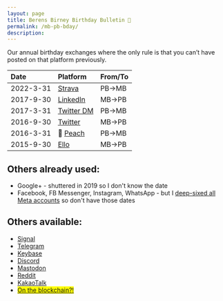 ```yaml
---
layout: page
title: Berens Birney Birthday Bulletin 🎈
permalink: /mb-pb-bday/
description: 
---
```

Our annual birthday exchanges where the only rule is that you can’t have posted on that platform previously.

| Date | Platform | From/To |
| :---    | :---  | :---  |
| 2022-3-31 | <i class="fab fa-strava"></i> <a href="https://www.strava.com/activities/6910839279#comments" target="_blank">Strava</a> | PB→MB |
| 2017-9-30 | <i class="fab fa-linkedin-in"></i> <a href="https://www.linkedin.com/messaging/thread/2-NGYzNGQzNDItMWRkOC01NTMwLWExMjQtMmQ1NjI4YWFkMDYxXzAwMA==/" target="_blank">LinkedIn</a> | MB→PB |
| 2017-3-31 | <i class="fab fa-twitter"></i> <a href="https://twitter.com/messages/compose?recipient_id=19028711" target="_blank">Twitter DM</a> | PB→MB |
| 2016-9-30 | <i class="fab fa-twitter"></i> <a href="https://twitter.com/Skytop1/status/782006760831873025?t=5gXpGsAZ6I0SrKlHEPr-pQ&s=19" target="_blank">Twitter</a> | MB→PB |
| 2016-3-31 | &#127825; <a href="http://peach.cool/" target="_blank">Peach</a> | PB→MB |
| 2015-9-30 | <i class="fab fa-ello"></i> <a href="https://ello.co/birney/post/mmmcxjyhytucpmfuaxj4za" target="_blank">Ello</a> | MB→PB |

## Others already used:
- <i class="fa-brands fa-google-plus-g"></i> Google+ - shuttered in 2019 so I don't know the date
- <i class="fa-brands fa-facebook"></i> Facebook, FB Messenger, Instagram, WhatsApp - but I [deep-sixed all Meta accounts](/fb) so don't have those dates

## Others available:
- <a href="https://signal.org" target="_blank">Signal</a>
- <i class="fab fa-telegram"></i> <a href="https://t.me/berensp" target="_blank">Telegram</a>
- <i class="fab fa-keybase"></i> <a href="https://keybase.io/berens" target="_blank">Keybase</a>
- <i class="fab fa-discord"></i> <a href="https://discordapp.com/users/181094465874821120" target="_blank">Discord</a>
- <i class="fab fa-mastodon"></i> <a rel="me" href="https://mastodon.cloud/@berens" target="_blank">Mastodon</a>
- <i class="fab fa-reddit"></i> <a href="https://reddit.com/user/berensp" target="_blank">Reddit</a>
- <a href="https://www.kakaocorp.com/page/service/service/KakaoTalk?lang=ENG&tab=all" target="_blank">KakaoTalk</a>
- <mark><i class="fab fa-ethereum"></i> <a href="https://app.ens.domains/name/berensp.eth/details" target="_blank">On the blockchain?!</a></mark>